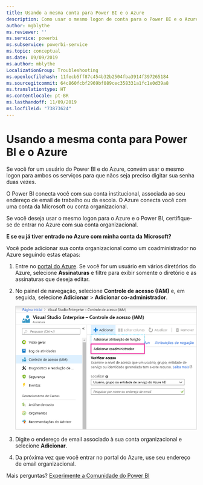 ```yaml
---
title: Usando a mesma conta para Power BI e o Azure
description: Como usar o mesmo logon de conta para o Power BI e o Azure
author: mgblythe
ms.reviewer: ''
ms.service: powerbi
ms.subservice: powerbi-service
ms.topic: conceptual
ms.date: 09/09/2019
ms.author: mblythe
LocalizationGroup: Troubleshooting
ms.openlocfilehash: 11fecb5ff87c454b32b2504fba3914f397265184
ms.sourcegitcommit: 64c860fcbf2969bf089cec358331a1fc1e0d39a8
ms.translationtype: HT
ms.contentlocale: pt-BR
ms.lasthandoff: 11/09/2019
ms.locfileid: "73873624"
---
```

# <a name="using-the-same-account-for-power-bi-and-azure"></a>Usando a mesma conta para Power BI e o Azure

Se você for um usuário do Power BI e do Azure, convém usar o mesmo logon para ambos os serviços para que nãos seja preciso digitar sua senha duas vezes.

O Power BI conecta você com sua conta institucional, associada ao seu endereço de email de trabalho ou da escola.  O Azure conecta você com uma conta da Microsoft ou conta organizacional.

Se você deseja usar o mesmo logon para o Azure e o Power BI, certifique-se de entrar no Azure com sua conta organizacional.

**E se eu já tiver entrado no Azure com minha conta da Microsoft?**

Você pode adicionar sua conta organizacional como um coadministrador no Azure seguindo estas etapas:

1. Entre no [portal do Azure](https://portal.azure.com/). Se você for um usuário em vários diretórios do Azure, selecione **Assinaturas** e filtre para exibir somente o diretório e as assinaturas que deseja editar.

1. No painel de navegação, selecione **Controle de acesso (IAM)** e, em seguida, selecione **Adicionar** \> **Adicionar co-administrador**.

    ![Adicionar um coadministrador no portal do Azure](media/service-admin-how-to-use-the-same-account-as-azure/add-co-administrator.png)

1. Digite o endereço de email associado à sua conta organizacional e selecione **Adicionar**.

1. Da próxima vez que você entrar no portal do Azure, use seu endereço de email organizacional.

Mais perguntas? [Experimente a Comunidade do Power BI](https://community.powerbi.com/)
